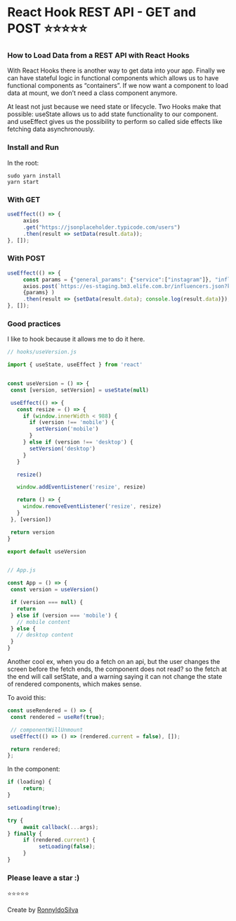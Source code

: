 # React Hook REST API - GET and POST :star::star::star::star::star:

### How to Load Data from a REST API with React Hooks

With React Hooks there is another way to get data into your app. Finally we can have stateful logic in functional components which allows us to have functional components as “containers”. If we now want a component to load data at mount, we don’t need a class component anymore. 

At least not just because we need state or lifecycle. Two Hooks make that possible: useState allows us to add state functionality to our component. and useEffect gives us the possibility to perform so called side effects like fetching data asynchronously.

### Install and Run
In the root:
```
sudo yarn install
yarn start
```
### With GET
```javascript
useEffect(() => {
     axios
     .get("https://jsonplaceholder.typicode.com/users")
     .then(result => setData(result.data));
}, []);
```
### With POST
```javascript
useEffect(() => {
     const params = {"general_params": {"service":["instagram"]}, "influencer_only_params":{"minimum_followers": 100000, "maximum_followers": 100000000}};
     axios.post(`https://es-staging.bm3.elife.com.br/influencers.json?key=zAtAmexezeqaTRaGapHEc4TaDaZESEsT`,  
     {params} )
     .then(result => {setData(result.data); console.log(result.data)});
}, []);
```

### Good practices

I like to hook because it allows me to do it here.
```javascript
// hooks/useVersion.js

import { useState, useEffect } from 'react'


const useVersion = () => {
 const [version, setVersion] = useState(null)

 useEffect(() => {
   const resize = () => {
     if (window.innerWidth < 988) {
       if (version !== 'mobile') {
         setVersion('mobile')
       }
     } else if (version !== 'desktop') {
       setVersion('desktop')
     }
   }

   resize()

   window.addEventListener('resize', resize)

   return () => {
     window.removeEventListener('resize', resize)
   }
 }, [version])

 return version
}

export default useVersion


// App.js

const App = () => {
 const version = useVersion()

 if (version === null) {
   return
 } else if (version === 'mobile') {
   // mobile content
 } else {
   // desktop content
 }
}
```

Another cool ex, when you do a fetch on an api, but the user changes the screen before the fetch ends, the component does not read? so the fetch at the end will call setState, and a warning saying it can not change the state of rendered components, which makes sense.

To avoid this:
```javascript
const useRendered = () => {
 const rendered = useRef(true);

 // componentWillUnmount
 useEffect(() => () => (rendered.current = false), []);

 return rendered;
};
```

In the component:
```javascript
if (loading) {
     return;
}

setLoading(true);

try {
     await callback(...args);
} finally {
     if (rendered.current) {
          setLoading(false);
     }
}
```



### Please leave a star :) 
:star::star::star::star::star:

Create by [RonnyldoSilva](https://github.com/RonnyldoSilva)
